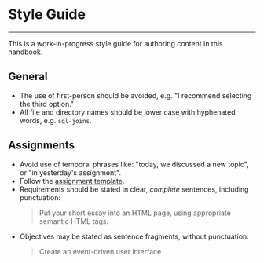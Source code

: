 # Style Guide

---

This is a work-in-progress style guide for authoring content in this handbook.

## General

- The use of first-person should be avoided, e.g. "I recommend selecting the
  third option."
- All file and directory names should be lower case with hyphenated words, e.g.
  `sql-joins`.

## Assignments

- Avoid use of temporal phrases like: "today, we discussed a new topic", or "in
  yesterday's assignment".
- Follow the [assignment template](./assignment-template).
- Requirements should be stated in clear, _complete_ sentences, including
  punctuation:
  > Put your short essay into an HTML page, using appropriate semantic HTML
  > tags.
- Objectives may be stated as sentence fragments, without punctuation:
  > Create an event-driven user interface
